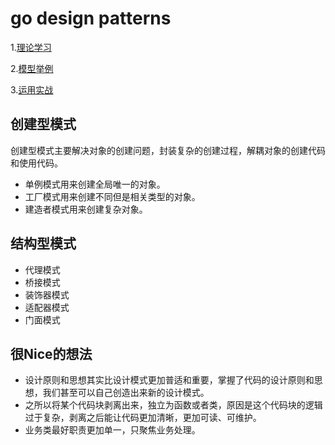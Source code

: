 # go design patterns
1.[理论学习](https://refactoringguru.cn/)

2.[模型举例](https://golangbyexample.com/all-design-patterns-golang/)

3.[运用实战](https://time.geekbang.org/column/intro/100039001)

## 创建型模式
创建型模式主要解决对象的创建问题，封装复杂的创建过程，解耦对象的创建代码和使用代码。

- 单例模式用来创建全局唯一的对象。
- 工厂模式用来创建不同但是相关类型的对象。
- 建造者模式用来创建复杂对象。

## 结构型模式
- 代理模式
- 桥接模式
- 装饰器模式
- 适配器模式
- 门面模式


## 很Nice的想法
- 设计原则和思想其实比设计模式更加普适和重要，掌握了代码的设计原则和思想，我们甚至可以自己创造出来新的设计模式。
- 之所以将某个代码块剥离出来，独立为函数或者类，原因是这个代码块的逻辑过于复杂，剥离之后能让代码更加清晰，更加可读、可维护。
- 业务类最好职责更加单一，只聚焦业务处理。